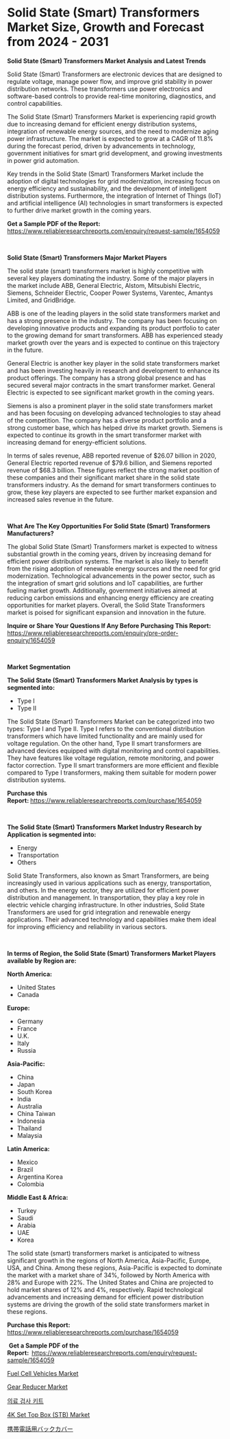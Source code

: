 <p><h1>Solid State (Smart) Transformers Market Size, Growth and Forecast from 2024 - 2031</h1></p><p><strong>Solid State (Smart) Transformers Market Analysis and Latest Trends</strong></p>
<p><p>Solid State (Smart) Transformers are electronic devices that are designed to regulate voltage, manage power flow, and improve grid stability in power distribution networks. These transformers use power electronics and software-based controls to provide real-time monitoring, diagnostics, and control capabilities.</p><p>The Solid State (Smart) Transformers Market is experiencing rapid growth due to increasing demand for efficient energy distribution systems, integration of renewable energy sources, and the need to modernize aging power infrastructure. The market is expected to grow at a CAGR of 11.8% during the forecast period, driven by advancements in technology, government initiatives for smart grid development, and growing investments in power grid automation.</p><p>Key trends in the Solid State (Smart) Transformers Market include the adoption of digital technologies for grid modernization, increasing focus on energy efficiency and sustainability, and the development of intelligent distribution systems. Furthermore, the integration of Internet of Things (IoT) and artificial intelligence (AI) technologies in smart transformers is expected to further drive market growth in the coming years.</p></p>
<p><strong>Get a Sample PDF of the Report:&nbsp;</strong> <a href="https://www.reliableresearchreports.com/enquiry/request-sample/1654059">https://www.reliableresearchreports.com/enquiry/request-sample/1654059</a></p>
<p>&nbsp;</p>
<p><strong>Solid State (Smart) Transformers Major Market Players</strong></p>
<p><p>The solid state (smart) transformers market is highly competitive with several key players dominating the industry. Some of the major players in the market include ABB, General Electric, Alstom, Mitsubishi Electric, Siemens, Schneider Electric, Cooper Power Systems, Varentec, Amantys Limited, and GridBridge.</p><p>ABB is one of the leading players in the solid state transformers market and has a strong presence in the industry. The company has been focusing on developing innovative products and expanding its product portfolio to cater to the growing demand for smart transformers. ABB has experienced steady market growth over the years and is expected to continue on this trajectory in the future.</p><p>General Electric is another key player in the solid state transformers market and has been investing heavily in research and development to enhance its product offerings. The company has a strong global presence and has secured several major contracts in the smart transformer market. General Electric is expected to see significant market growth in the coming years.</p><p>Siemens is also a prominent player in the solid state transformers market and has been focusing on developing advanced technologies to stay ahead of the competition. The company has a diverse product portfolio and a strong customer base, which has helped drive its market growth. Siemens is expected to continue its growth in the smart transformer market with increasing demand for energy-efficient solutions.</p><p>In terms of sales revenue, ABB reported revenue of $26.07 billion in 2020, General Electric reported revenue of $79.6 billion, and Siemens reported revenue of $68.3 billion. These figures reflect the strong market position of these companies and their significant market share in the solid state transformers industry. As the demand for smart transformers continues to grow, these key players are expected to see further market expansion and increased sales revenue in the future.</p></p>
<p>&nbsp;</p>
<p><strong>What Are The Key Opportunities For Solid State (Smart) Transformers Manufacturers?</strong></p>
<p><p>The global Solid State (Smart) Transformers market is expected to witness substantial growth in the coming years, driven by increasing demand for efficient power distribution systems. The market is also likely to benefit from the rising adoption of renewable energy sources and the need for grid modernization. Technological advancements in the power sector, such as the integration of smart grid solutions and IoT capabilities, are further fueling market growth. Additionally, government initiatives aimed at reducing carbon emissions and enhancing energy efficiency are creating opportunities for market players. Overall, the Solid State Transformers market is poised for significant expansion and innovation in the future.</p></p>
<p><strong>Inquire or Share Your Questions If Any Before Purchasing This Report:</strong> <a href="https://www.reliableresearchreports.com/enquiry/pre-order-enquiry/1654059">https://www.reliableresearchreports.com/enquiry/pre-order-enquiry/1654059</a></p>
<p>&nbsp;</p>
<p><strong>Market Segmentation</strong></p>
<p><strong>The Solid State (Smart) Transformers Market Analysis by types is segmented into:</strong></p>
<p><ul><li>Type I</li><li>Type II</li></ul></p>
<p><p>The Solid State (Smart) Transformers Market can be categorized into two types: Type I and Type II. Type I refers to the conventional distribution transformers which have limited functionality and are mainly used for voltage regulation. On the other hand, Type II smart transformers are advanced devices equipped with digital monitoring and control capabilities. They have features like voltage regulation, remote monitoring, and power factor correction. Type II smart transformers are more efficient and flexible compared to Type I transformers, making them suitable for modern power distribution systems.</p></p>
<p><strong>Purchase this Report:&nbsp;</strong><a href="https://www.reliableresearchreports.com/purchase/1654059">https://www.reliableresearchreports.com/purchase/1654059</a></p>
<p>&nbsp;</p>
<p><strong>The Solid State (Smart) Transformers Market Industry Research by Application is segmented into:</strong></p>
<p><ul><li>Energy</li><li>Transportation</li><li>Others</li></ul></p>
<p><p>Solid State Transformers, also known as Smart Transformers, are being increasingly used in various applications such as energy, transportation, and others. In the energy sector, they are utilized for efficient power distribution and management. In transportation, they play a key role in electric vehicle charging infrastructure. In other industries, Solid State Transformers are used for grid integration and renewable energy applications. Their advanced technology and capabilities make them ideal for improving efficiency and reliability in various sectors.</p></p>
<p>&nbsp;</p>
<p><strong>In terms of Region, the Solid State (Smart) Transformers Market Players available by Region are:</strong></p>
<p>
    <p> <strong> North America: </strong>
        <ul>
            <li>United States</li>
            <li>Canada</li>
        </ul>
        </p> 
    <p> <strong> Europe: </strong>
        <ul>
            <li>Germany</li>
            <li>France</li>
            <li>U.K.</li>
            <li>Italy</li>
            <li>Russia</li>
        </ul>
        </p> 
    <p> <strong> Asia-Pacific: </strong>
        <ul>
            <li>China</li>
            <li>Japan</li>
            <li>South Korea</li>
            <li>India</li>
            <li>Australia</li>
            <li>China Taiwan</li>
            <li>Indonesia</li>
            <li>Thailand</li>
            <li>Malaysia</li>
        </ul>
        </p> 
    <p> <strong> Latin America: </strong>
        <ul>
            <li>Mexico</li>
            <li>Brazil</li>
            <li>Argentina Korea</li>
            <li>Colombia</li>
        </ul>
        </p> 
    <p> <strong> Middle East & Africa: </strong>
        <ul>
            <li>Turkey</li>
            <li>Saudi</li>
            <li>Arabia</li>
            <li>UAE</li>
            <li>Korea</li>
        </ul>
    </p>
    </p>
<p><p>The solid state (smart) transformers market is anticipated to witness significant growth in the regions of North America, Asia-Pacific, Europe, USA, and China. Among these regions, Asia-Pacific is expected to dominate the market with a market share of 34%, followed by North America with 28% and Europe with 22%. The United States and China are projected to hold market shares of 12% and 4%, respectively. Rapid technological advancements and increasing demand for efficient power distribution systems are driving the growth of the solid state transformers market in these regions.</p></p>
<p><strong>Purchase this Report: </strong><a href="https://www.reliableresearchreports.com/purchase/1654059">https://www.reliableresearchreports.com/purchase/1654059</a></p>
<p>&nbsp;<strong>Get a Sample PDF of the Report:&nbsp;&nbsp;</strong><a href="https://www.reliableresearchreports.com/enquiry/request-sample/1654059">https://www.reliableresearchreports.com/enquiry/request-sample/1654059</a></p>
<p><strong></strong></p>
<p><p><a href="https://issuu.com/reportprime-2/docs/fuel-cell-vehicles-market-size-2030.pptx">Fuel Cell Vehicles Market</a></p><p><a href="https://issuu.com/reportprime-2/docs/gear-reducer-market-size-2030.pptx">Gear Reducer Market</a></p><p><a href="https://github.com/hxzi07639916/Market-Research-Report-List-1/blob/main/139223112021.md">의료 검사 키트</a></p><p><a href="https://github.com/biheemgalvinlouises6hokrh3h/Market-Research-Report-List-1/blob/main/4k-set-top-box-stb-market.md">4K Set Top Box (STB) Market</a></p><p><a href="https://github.com/dadanedu33/Market-Research-Report-List-1/blob/main/593620513047.md">携帯電話用バックカバー</a></p></p>